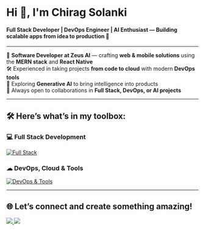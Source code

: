 <h1 align="left">Hi 👋, I'm Chirag Solanki</h1>
<h4 align="left"><strong>Full Stack Developer</strong> | <strong>DevOps Engineer</strong> | <strong>AI Enthusiast</strong> — Building scalable apps from idea to production 🚀</h4>

---

💼 **Software Developer at Zeus AI** — crafting **web & mobile solutions** using the **MERN stack** and **React Native**  
🛠 Experienced in taking projects **from code to cloud** with modern **DevOps tools**  
🌱 Exploring **Generative AI** to bring intelligence into products  
🤝 Always open to collaborations in **Full Stack, DevOps, or AI projects**  

---

## 🛠 Here’s what’s in my toolbox:

### 💻 Full Stack Development  
[![Full Stack](https://skillicons.dev/icons?i=typescript,react,nextjs,redux,tailwind,reactnative,nodejs,express,prisma,mysql,mongodb,redis&perline=14)](https://skillicons.dev)  

### ☁ DevOps, Cloud & Tools  
[![DevOps & Tools](https://skillicons.dev/icons?i=aws,docker,kubernetes,nginx,jenkins,prometheus,grafana,linux,postman,jest,git&perline=14)](https://skillicons.dev)  

---

## 🌐 Let’s connect and create something amazing!  
<a href="mailto:chiragsolanki.me@gmail.com">
    <img src="https://skillicons.dev/icons?i=gmail" />
</a>
<a href="https://www.linkedin.com/in/chiragsdev/">
    <img src="https://skillicons.dev/icons?i=linkedin" />
</a>
